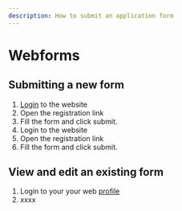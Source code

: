 ```yaml
---
description: How to submit an application form
---
```


# Webforms

## Submitting a new form

1. [Login](https://ipbes.net/user/login) to the website
2. Open the registration link
3. Fill the form and click submit. 
4. Login to the website
5. Open the registration link
6. Fill the form and click submit. 

## View and edit an existing form

1. Login to your your web [profile](https://ipbes.net/user)
2. xxxx



## 


